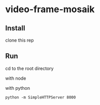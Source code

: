 # video-frame-mosaik

## Install

clone this rep

## Run

cd to the root directory

with node

with python

`python -m SimpleHTTPServer 8000`

